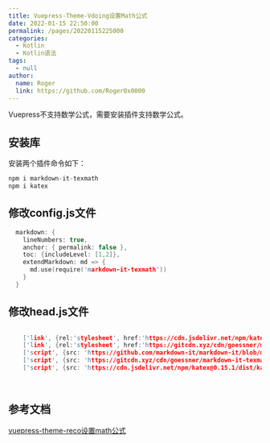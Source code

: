 ```yaml
---
title: Vuepress-Theme-Vdoing设置Math公式
date: 2022-01-15 22:50:00
permalink: /pages/20220115225000
categories: 
  - Kotlin
  - Kotlin语法
tags: 
  - null
author: 
  name: Roger
  link: https://github.com/Roger0x0000
---
```


Vuepress不支持数学公式，需要安装插件支持数学公式。



<!-- more -->

## 安装库

安装两个插件命令如下：

```c
npm i markdown-it-texmath
npm i katex
```
## 修改config.js文件

```c
  markdown: {
    lineNumbers: true,
    anchor: { permalink: false },
    toc: {includeLevel: [1,2]},
    extendMarkdown: md => {
      md.use(require('markdown-it-texmath'))
    }
  }
```

## 修改head.js文件


```c

    ['link', {rel:'stylesheet', href:'https://cdn.jsdelivr.net/npm/katex@0.15.1/dist/katex.min.css'}],
    ['link', {rel:'stylesheet', href:'https://gitcdn.xyz/cdn/goessner/markdown-it-texmath/master/texmath.css'}],
    ['script', {src: 'https://github.com/markdown-it/markdown-it/blob/master/bin/markdown-it.js'}],
    ['script', {src: 'https://gitcdn.xyz/cdn/goessner/markdown-it-texmath/master/texmath.js'}],
    ['script', {src: 'https://cdn.jsdelivr.net/npm/katex@0.15.1/dist/katex.min.js'}],

  
```


## 参考文档

[vuepress-theme-reco设置math公式](https://www.cnblogs.com/nerd-/p/15758896.html)

